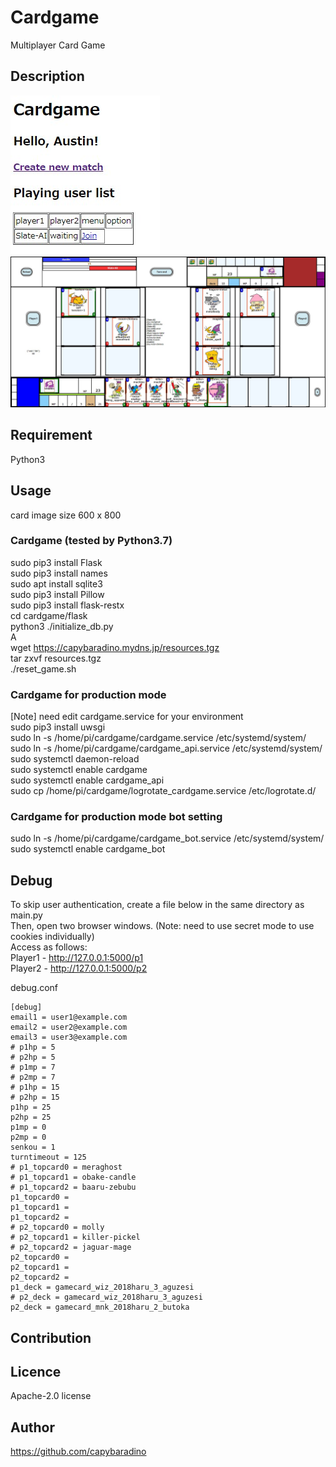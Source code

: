 Cardgame
====


Multiplayer Card Game

## Description

![Menu Image](screensample_menu.jpg)  
![Game Image](screensample_game.jpg)  

## Requirement
Python3

## Usage
card image size 600 x 800

### Cardgame (tested by Python3.7)
sudo pip3 install Flask  
sudo pip3 install names  
sudo apt install sqlite3  
sudo pip3 install Pillow  
sudo pip3 install flask-restx  
cd cardgame/flask  
python3 ./initialize_db.py  
A  
wget https://capybaradino.mydns.jp/resources.tgz  
tar zxvf resources.tgz  
./reset_game.sh  

### Cardgame for production mode
[Note] need edit cardgame.service for your environment  
sudo pip3 install uwsgi  
sudo ln -s /home/pi/cardgame/cardgame.service /etc/systemd/system/  
sudo ln -s /home/pi/cardgame/cardgame_api.service /etc/systemd/system/  
sudo systemctl daemon-reload  
sudo systemctl enable cardgame  
sudo systemctl enable cardgame_api  
sudo cp /home/pi/cardgame/logrotate_cardgame.service /etc/logrotate.d/  

### Cardgame for production mode bot setting
sudo ln -s /home/pi/cardgame/cardgame_bot.service /etc/systemd/system/  
sudo systemctl enable cardgame_bot  

## Debug
To skip user authentication, create a file below in the same directory as main.py  
Then, open two browser windows. (Note: need to use secret mode to use cookies individually)  
Access as follows:  
  Player1 - http://127.0.0.1:5000/p1  
  Player2 - http://127.0.0.1:5000/p2  

debug.conf
```
[debug]
email1 = user1@example.com
email2 = user2@example.com
email3 = user3@example.com
# p1hp = 5
# p2hp = 5
# p1mp = 7
# p2mp = 7
# p1hp = 15
# p2hp = 15
p1hp = 25
p2hp = 25
p1mp = 0
p2mp = 0
senkou = 1
turntimeout = 125
# p1_topcard0 = meraghost
# p1_topcard1 = obake-candle
# p1_topcard2 = baaru-zebubu
p1_topcard0 =
p1_topcard1 =
p1_topcard2 =
# p2_topcard0 = molly
# p2_topcard1 = killer-pickel
# p2_topcard2 = jaguar-mage
p2_topcard0 =
p2_topcard1 =
p2_topcard2 =
p1_deck = gamecard_wiz_2018haru_3_aguzesi
# p2_deck = gamecard_wiz_2018haru_3_aguzesi
p2_deck = gamecard_mnk_2018haru_2_butoka
```

## Contribution

## Licence

Apache-2.0 license  

## Author

https://github.com/capybaradino 
